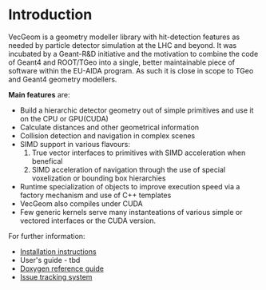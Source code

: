 # Introduction

VecGeom is a geometry modeller library with hit-detection features as needed by particle detector simulation at the LHC and beyond.
It was incubated by a Geant-R&D initiative and the motivation to combine the code of Geant4 and ROOT/TGeo into a single,
better maintainable piece of software within the EU-AIDA program. As such it is close in scope to TGeo and Geant4 geometry modellers.

**Main features** are:
   * Build a hierarchic detector geometry out of simple primitives and use it on the CPU or GPU(CUDA)
   * Calculate distances and other geometrical information
   * Collision detection and navigation in complex scenes
   * SIMD support in various flavours:
       1. True vector interfaces to primitives with SIMD acceleration when benefical
       2. SIMD acceleration of navigation through the use of special voxelization or bounding box hierarchies
   * Runtime specialization of objects to improve execution speed via a factory mechanism and use of C++ templates
   * VecGeom also compiles under CUDA
   * Few generic kernels serve many instanteations of various simple or vectored interfaces or the CUDA version.

For further information:

   * [Installation instructions](INSTALL.md)
   * User's guide - tbd
   * [Doxygen reference guide](https://lcgapp-services.cern.ch/spi-jenkins/job/VecGeom-Doxygen/doxygen/)
   * [Issue tracking system](http://sft.its.cern.ch/jira/projects/VECGEOM)
